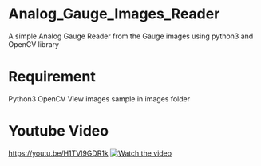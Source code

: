 # Analog_Gauge_Images_Reader
A simple Analog Gauge Reader from the Gauge images using python3 and OpenCV library
# Requirement
Python3
OpenCV
View images sample in images folder
# Youtube Video
https://youtu.be/H1TVl9GDR1k
[![Watch the video](https://img.youtube.com/vi/nTQUwghvy5Q/default.jpg)](https://youtu.be/nTQUwghvy5Q)
